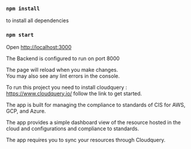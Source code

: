 ### `npm install` 
to install all dependencies

### `npm start`


Open [http://localhost:3000](http://localhost:3000)

The Backend is configured to run on port 8000 

The page will reload when you make changes.\
You may also see any lint errors in the console.


To run this project you need to install cloudquery : https://www.cloudquery.io/
follow the link to get started.

The app is built for managing the compliance to standards of CIS for AWS, GCP, and Azure.

The app provides a simple dashboard view of the resource hosted in the cloud and configurations and 
compliance to standards.

The app requires you to sync your resources through Cloudquery.
